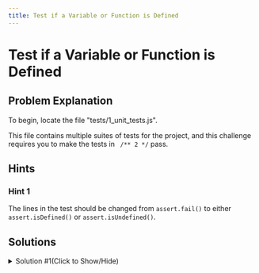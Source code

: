 ```yaml
---
title: Test if a Variable or Function is Defined
---
```

# Test if a Variable or Function is Defined

## Problem Explanation
To begin, locate the file "tests/1_unit_tests.js".

This file contains multiple suites of tests for the project, and this challenge requires you to make the tests in ``` /** 2 */``` pass.

## Hints

### Hint 1

The lines in the test should be changed from `assert.fail()` to either `assert.isDefined()` or `assert.isUndefined()`.

## Solutions

<details><summary>Solution #1(Click to Show/Hide)</summary>

```js
/** 2 - Use assert.isDefined() or assert.isUndefined() to make the tests pass. **/
test('#isDefined, #isUndefined', function() {
  assert.isDefined(null, 'null is not undefined');
  assert.isUndefined(undefined, 'undefined IS undefined');
  assert.isDefined('hello', 'a string is not undefined');
});
```
</details>